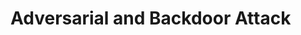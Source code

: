 # Adversarial and Backdoor Attack

[](https://github.com/zlaabsi/adversarial-backdoor-attack/blob/main/animation/demo_attack.mp4)


